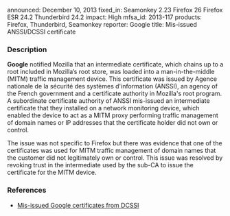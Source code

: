 announced: December 10, 2013
fixed_in: Seamonkey 2.23
          Firefox 26
          Firefox ESR 24.2
          Thunderbird 24.2
impact: High
mfsa_id: 2013-117
products: Firefox, Thunderbird, Seamonkey
reporter: Google
title: Mis-issued ANSSI/DCSSI certificate

<h3>Description</h3>

<p><strong>Google</strong> notified Mozilla that an intermediate
certificate, which chains up to a root included in Mozilla’s root store, was
loaded into a man-in-the-middle (MITM) traffic management device. This
certificate was issued by Agence nationale de la sécurité des systèmes
d'information (ANSSI), an agency of the French government and a certificate
authority in Mozilla's root program. A subordinate certificate authority of
ANSSI mis-issued an intermediate certificate that they installed on a network
monitoring device, which enabled the device to act as a MITM proxy
performing traffic management of domain names or IP addresses that the
certificate holder did not own or control.</p>

<p>The issue was not specific to Firefox but there was evidence that one of the
certificates was used for MITM traffic management of domain names that the
customer did not legitimately own or control. This issue was resolved by
revoking trust in the intermediate used by the sub-CA to issue the certificate
for the MITM device.
</p>


<h3>References</h3>

<ul>
  <li><a href="https://bugzilla.mozilla.org/show_bug.cgi?id=946351">
       Mis-issued Google certificates from DCSSI</a></li>
</ul>



